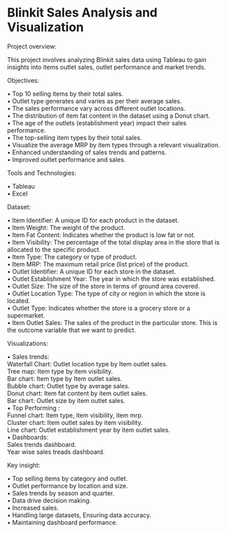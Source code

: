 <H1>Blinkit Sales Analysis and Visualization</H1> 

Project overview:<br>

This project involves analyzing Blinkit sales data using Tableau to gain 
insights into items outlet sales, outlet performance and market trends.



Objectives:<br>

•	Top 10 selling items by their total sales.<br>
•	Outlet type generates and varies as per their average sales.<br>
•	The sales performance vary across different outlet locations.<br>
•	 The distribution of item fat content in the dataset using a Donut chart.<br>
•	The age of the outlets (establishment year) impact their sales performance.<br>
•	The top-selling item types by their total sales.<br>
•	Visualize the average MRP by item types through a relevant visualization.<br>
•	Enhanced understanding of sales trends and patterns.<br>
•	Improved outlet performance and sales.<br>



Tools and Technologies:<br>

•	Tableau<br>
•	Excel<br>



Dataset:<br>

•	Item Identifier: A unique ID for each product in the dataset.<br>
•	Item Weight: The weight of the product.<br>
•	Item Fat Content: Indicates whether the product is low fat or not.<br>
•	Item Visibility: The percentage of the total display area in the store that   is allocated     to the specific product.<br>
•	Item Type: The category or type of product.<br>
•	Item MRP: The maximum retail price (list price) of the product.<br>
•	Outlet Identifier: A unique ID for each store in the dataset.<br>
•	Outlet Establishment Year: The year in which the store was established.<br>
•	Outlet Size: The size of the store in terms of ground area covered.<br>
•	Outlet Location Type: The type of city or region in which the store is located.<br>
•	Outlet Type: Indicates whether the store is a grocery store or a supermarket.<br>
•	Item Outlet Sales: The sales of the product in the particular store. This is the outcome variable that we want to predict.<br>



Visualizations:<br>

•	Sales trends:<br>
Waterfall  Chart: Outlet location type by Item outlet sales.<br>
Tree map: Item type by item visibility.<br>
Bar chart: Item type by Item outlet sales.<br>
Bubble chart: Outlet type by average sales.<br>
Donut chart: Item fat content by item outlet sales.<br>
Bar chart: Outlet size by item outlet sales. <br>
•	Top Performing :<br>
Funnel chart: Item type, item visibility, item mrp.<br>
Cluster chart: Item outlet sales by item visibility.<br>
Line chart: Outlet establishment year by item outlet sales.<br>
•	Dashboards:<br>
Sales trends dashboard.<br>
Year wise sales treads dashboard.<br>



Key insight:<br>

•	Top selling items by category and outlet.<br>
•	Outlet performance by location and size.<br>
•	Sales trends by season and quarter.<br>
•	Data drive decision making.<br>
•	Increased sales.<br>
•	Handling large datasets, Ensuring data accuracy.<br>
•	Maintaining dashboard performance.<br>
